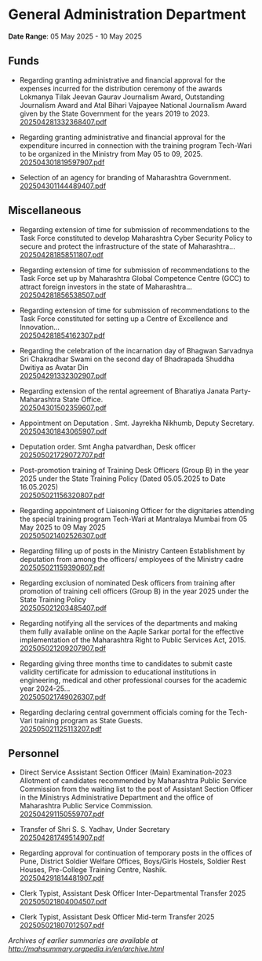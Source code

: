 # General Administration Department

**Date Range**: 05 May 2025 - 10 May 2025


## Funds
- Regarding granting administrative and financial approval for the expenses incurred for the distribution ceremony of the awards Lokmanya Tilak Jeevan Gaurav Journalism Award, Outstanding Journalism Award and Atal Bihari Vajpayee National Journalism Award given by the State Government for the years 2019 to 2023.\
  [202504281332368407.pdf](https://gr.maharashtra.gov.in/Site/Upload/Government%20Resolutions/English/202504281332368407.pdf)

- Regarding granting administrative and financial approval for the expenditure incurred in connection with the training program Tech-Wari to be organized in the Ministry from May 05 to 09, 2025.\
  [202504301819597907.pdf](https://gr.maharashtra.gov.in/Site/Upload/Government%20Resolutions/English/202504301819597907.pdf)

- Selection of an agency for branding of Maharashtra Government.\
  [202504301144489407.pdf](https://gr.maharashtra.gov.in/Site/Upload/Government%20Resolutions/English/202504301144489407.pdf)

## Miscellaneous
- Regarding extension of time for submission of recommendations to the Task Force constituted to develop Maharashtra Cyber Security Policy to secure and protect the infrastructure of the state of Maharashtra...\
  [202504281858511807.pdf](https://gr.maharashtra.gov.in/Site/Upload/Government%20Resolutions/English/202504281858511807.pdf)

- Regarding extension of time for submission of recommendations to the Task Force set up by Maharashtra Global Competence Centre (GCC) to attract foreign investors in the state of Maharashtra...\
  [202504281856538507.pdf](https://gr.maharashtra.gov.in/Site/Upload/Government%20Resolutions/English/202504281856538507.pdf)

- Regarding extension of time for submission of recommendations to the Task Force constituted for setting up a Centre of Excellence and Innovation...\
  [202504281854162307.pdf](https://gr.maharashtra.gov.in/Site/Upload/Government%20Resolutions/English/202504281854162307.pdf)

- Regarding the celebration of the incarnation day of Bhagwan Sarvadnya Sri Chakradhar Swami on the second day of Bhadrapada Shuddha Dwitiya as Avatar Din\
  [202504291332302907.pdf](https://gr.maharashtra.gov.in/Site/Upload/Government%20Resolutions/English/202504291332302907.pdf)

- Regarding extension of the rental agreement of Bharatiya Janata Party- Maharashtra State Office.\
  [202504301502359607.pdf](https://gr.maharashtra.gov.in/Site/Upload/Government%20Resolutions/English/202504301502359607.pdf)

- Appointment on Deputation . Smt. Jayrekha Nikhumb, Deputy Secretary.\
  [202504301843065907.pdf](https://gr.maharashtra.gov.in/Site/Upload/Government%20Resolutions/English/202504301843065907.pdf)

- Deputation order. Smt Angha patvardhan, Desk officer\
  [202505021729072707.pdf](https://gr.maharashtra.gov.in/Site/Upload/Government%20Resolutions/English/202505021729072707.pdf)

- Post-promotion training of Training Desk Officers (Group B) in the year 2025 under the State Training Policy (Dated 05.05.2025 to Date 16.05.2025)\
  [202505021156320807.pdf](https://gr.maharashtra.gov.in/Site/Upload/Government%20Resolutions/English/202505021156320807.pdf)

- Regarding appointment of Liaisoning Officer for the dignitaries attending the special training program Tech-Wari at Mantralaya Mumbai from 05 May 2025 to 09 May 2025\
  [202505021402526307.pdf](https://gr.maharashtra.gov.in/Site/Upload/Government%20Resolutions/English/202505021402526307....pdf)

- Regarding filling up of posts in the Ministry Canteen Establishment by deputation from among the officers/ employees of the Ministry cadre\
  [202505021159390607.pdf](https://gr.maharashtra.gov.in/Site/Upload/Government%20Resolutions/English/202505021159390607.pdf)

- Regarding exclusion of nominated Desk officers from training after promotion of training cell officers (Group B) in the year 2025 under the State Training Policy\
  [202505021203485407.pdf](https://gr.maharashtra.gov.in/Site/Upload/Government%20Resolutions/English/202505021203485407.pdf)

- Regarding notifying all the services of the departments and making them fully available online on the Aaple Sarkar portal for the effective implementation of the Maharashtra Right to Public Services Act, 2015.\
  [202505021209207907.pdf](https://gr.maharashtra.gov.in/Site/Upload/Government%20Resolutions/English/202505021209207907.pdf)

- Regarding giving three months time to candidates to submit caste validity certificate for admission to educational institutions in engineering, medical and other professional courses for the academic year 2024-25...\
  [202505021749026307.pdf](https://gr.maharashtra.gov.in/Site/Upload/Government%20Resolutions/English/202505021749026307.pdf)

- Regarding declaring central government officials coming for the Tech-Vari training program as State Guests.\
  [202505021125113207.pdf](https://gr.maharashtra.gov.in/Site/Upload/Government%20Resolutions/English/202505021125113207.pdf)

## Personnel
- Direct Service Assistant Section Officer (Main) Examination-2023 Allotment of candidates recommended by Maharashtra Public Service Commission from the waiting list to the post of Assistant Section Officer in the Ministrys Administrative Department and the office of Maharashtra Public Service Commission.\
  [202504291150559707.pdf](https://gr.maharashtra.gov.in/Site/Upload/Government%20Resolutions/English/202504291150559707....pdf)

- Transfer of Shri S. S. Yadhav, Under Secretary\
  [202504281749514907.pdf](https://gr.maharashtra.gov.in/Site/Upload/Government%20Resolutions/English/202504281749514907.pdf)

- Regarding approval for continuation of temporary posts in the offices of Pune, District Soldier Welfare Offices, Boys/Girls Hostels, Soldier Rest Houses, Pre-College Training Centre, Nashik.\
  [202504291814481907.pdf](https://gr.maharashtra.gov.in/Site/Upload/Government%20Resolutions/English/202504291814481907.pdf)

- Clerk Typist, Assistant Desk Officer Inter-Departmental Transfer 2025\
  [202505021804004507.pdf](https://gr.maharashtra.gov.in/Site/Upload/Government%20Resolutions/English/202505021804004507.pdf)

- Clerk Typist, Assistant Desk Officer Mid-term Transfer 2025\
  [202505021807012507.pdf](https://gr.maharashtra.gov.in/Site/Upload/Government%20Resolutions/English/202505021807012507.pdf)


*Archives of earlier summaries are available at http://mahsummary.orgpedia.in/en/archive.html*